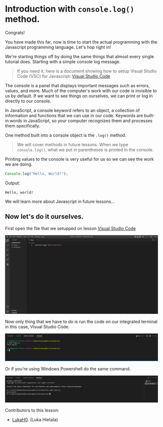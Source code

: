 # Introduction with `console.log()` method.

Congrats!

You have made this far, now is time to start the actual programming with the Javascript programming language. Let's hop right in!

We're starting things off by doing the same things that almost every single tutorial does. Starting with a simple console log message.
> If you need it, here is a document showing how to setup Visual Studio Code (VSC) for Javascript: [Visual Studio Code]()

The console is a panel that displays important messages such as errors, values, and more. Much of the computer's work with our code is invisible to us by default. If we want to see things on ourselves, we can print or log in directly to our console.

In JavaScript, a console keyword refers to an object, a collection of information and functions that we can use in our code. Keywords are built-in words in JavaScript, so your computer recognizes them and processes them specifically.

One method built into a console object is the `.log()` method.
> We will cover methods in future lessons.
When we type `console.log()`, what we put in parentheses is printed in the console.

Printing values to the console is very useful for us so we can see the work we are doing.
```js
Console.log("Hello, World!");
```
Output: 
```
Hello, world!
```
We will learn more about Javascript in future lessons...

## Now let's do it ourselves.

First open the file that we setupped on lesson [Visual Studio Code]()

![](/Images/ConsoleLogExaple.png)

Now only thing that we have to do is run the code on our integrated terminal in this case, Visual Studio Code.

![](/images/TerminalBashExaple.png)

Or if you're using Windows Powershell do the same command.

![](/Images/TerminalPowershellExaple.png)


Contributors to this lesson:

- [LukaH0](https://github.com/LukaH0). (Luka Hietala)


